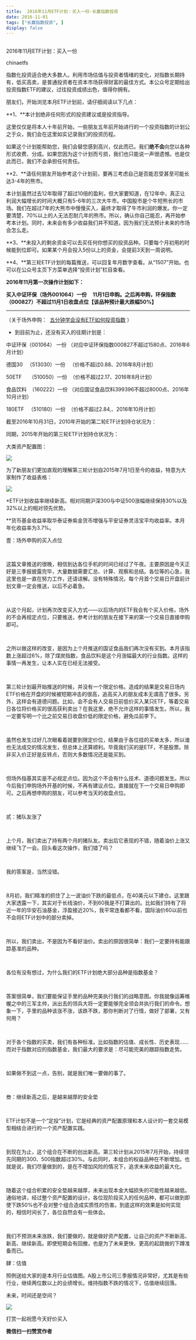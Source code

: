 ```yaml
---
title:  2016年11月ETF计划：买入一份-长赢指数投资
date: 2016-11-01
tags: ["长赢指数投资", ]
display: false
---
```



## 



2016年11月ETF计划：买入一份




chinaetfs




指数化投资适合绝大多数人。利用市场估值与投资者情绪的变化，对指数长期持有，低买高卖，是普通投资者在资本市场获得财富的最佳方式。本公众号定期给出投资指数ETF的建议，过往投资成绩出色，值得你拥有。




朋友们，开始浏览本月ETF计划前，请仔细阅读以下几点：



**1、**本计划绝非任何形式的投资建议或是投资指导。



这里仅仅是将本人十年前开始，一些朋友五年前开始进行的一个投资指数的计划公之于众，我们会在这里如实记录我们的投资历程。



如果这个计划能帮助您，我们会替您感到高兴，仅此而已。我们**绝不会**向您以各种形式收费、分成。如果您因为这个计划而亏损，我们也只能说一声很遗憾。也是仅此而已，我们不会承担任何责任。



**2、**请任何朋友开始参考这个计划前，要再三考虑自己是否能忍受甚至可能长达3-4年的熊市。



本计划虽然过去12年取得了超过10倍的盈利，但大家要知道，在12年中，真正让利润大幅增长的时间大概只有5-6年的三次大牛市。中国股市是个牛短熊长的市场。我们在超过7年的大熊市中慢慢买入，最终才取得了牛市利润的爆发。你一定要清楚，70%以上的人无法忍耐几年的熊市。所以，确认你自己能忍，再开始参考本计划。同时，未来会有多少收益我们并不知道。因为我们无法预计未来的市场会怎么走。



**3、**未投入的剩余资金可以去买任何你想买的投资品种。只要每个月初用的时候能到位即可。如果某个月会投入5份以上的资金，会提前3天到一周说明。



**4、**第三轮ETF计划的每篇推送，可以回复年月数字查看。从“1507”开始。也可以在公众号主页下方菜单选择“投资计划”栏目查看。





**2016年11月第一次操作计划如下：**



**买入中证环保（场外001064）一份 &nbsp; &nbsp; 11月1日申购。之后再申购，环保指数（000827）不超过11月1日收盘点位【该品种预计最大跌幅50%】**

****



（关于场外申购： &nbsp;[五分钟学会没有ETF如何投资指数](http://mp.weixin.qq.com/s?__biz=MzIwMTIzNDMwNA==&amp;mid=2653408376&amp;idx=1&amp;sn=61987a443d7de3c8b6282c43261a6044&amp;scene=21#wechat_redirect) ）





* 到目前为止，还没有买入的往期计划是：



中证环保（001064） 一份 （对应中证环保指数000827不超过1580点、2016年6月计划）



德国30 &nbsp; （513030）一份 &nbsp; （价格不超过0.88、2016年8月计划）



50ETF &nbsp; &nbsp; （510050）一份 &nbsp;（价格不超过2.17、2016年8月计划）



食品饮料 &nbsp;（160222）一份 （对应国证食品饮料399396不超过8000点、2016年10月计划）



180ETF &nbsp; （510180）一份 &nbsp;（价格不超过2.84,、2016年10月计划）





截至2016年10月31日，2010年开始的第二轮ETF计划持仓状况为：







同期，2015年开始的第三轮ETF计划持仓状况为：









大类资产配置图：



<img data-s="300,640" data-type="png" src="http://mmbiz.qpic.cn/mmbiz_png/SEPick5M9xjOJOWcm013cw6VUzRRWVq4SlORjDYM9Fr3JUChTrn0KBS5d84gXsGWQoibW5JW3HE2GIXUeaWhTJeg/0?wx_fmt=png" data-ratio="0.5903361344537815" data-w="476"/>





为了新朋友们更加直观的理解第三轮计划自2015年7月1日至今的收益，特意为大家制作了收益表格：



<img data-s="300,640" data-type="png" src="http://mmbiz.qpic.cn/mmbiz_png/SEPick5M9xjOJOWcm013cw6VUzRRWVq4S8Ah1SjGGna2MSk3tcIu9JU2vG3f9clL58MXQTUqwPXDu1g7zqJLN5Q/0?wx_fmt=png" data-ratio="0.9852941176470589" data-w="340"/>





*ETF计划收益率继续新高。相对同期沪深300与中证500涨幅继续保持30%以及32%以上的相对领先优势。



**货币基金收益率取华泰证券紫金货币增强与平安证券灵活宝平均收益率。本月年化收益率为3.7%。







壹：场外申购的买入点位

&nbsp;

这篇文章推送的很晚，相信到达各位手机的时间已经过了午夜。主要原因是今天正好是三季报披露完毕，大量数据需要汇总、计算、观察和总结。各位等的心急，我这里也是一直在努力工作，还请谅解。没有特殊情况，每个月首个交易日开盘前计划文章一定会推送，以后不必着急。

&nbsp;

从这个月起，计划再次改变买入方式——以后场内的ETF我会有个买入价格，场外的不会再规定点位，只要推送，参考计划的朋友在接下来的第一个交易日直接申购即可。

&nbsp;

之所以做这样的改变，是因为上个月推送的国证食品我们再次没有买到。本月该指数上涨超过6%，除了煤炭指数，食品饮料是这个月涨幅最大的行业指数。这样的事情一再发生，让本人实在已经无法接受。

&nbsp;

第三轮计划最开始推送的时候，并没有一个限定价格。造成的结果是交易日场内ETF价格在开盘的时候被短期冲击的很高，追高买入的朋友成本无谓高了很多。另外，这样会有道德问题。比如，会不会有人交易日前低价买入某只ETF，等着交易日各位将价格买的很高获利卖出？在我这里，绝不允许这样的事情发生。所以，我一定要写明一个比之前交易日收盘价低的限定价格，避免瓜前李下。

&nbsp;

虽然也发生过好几次眼看着就要到限定价位，结果由于各位挂的买单太多，所以谁也无法成交的情况发生，但总体上还算顺利。毕竟我们买的是ETF，不是股票。除非买入价正好是反转点，否则大多数情况还是能买到。

&nbsp;

但场外指基其实是不必规定点位。因为这个不会有什么技术、道德问题发生。所以今后我们申购场外开基的时候，不再有建议点位。直接就在下一个交易日申购即可。之后再想申购的朋友，可以参考当天的收盘点位。







&nbsp;

贰：猪队友涨了

&nbsp;

上个月，我们卖出了持有两个月的猪队友。卖出后它表现的不错，随着油价上涨又继续飞了一会。回头看这次操作，我们错了吗？

&nbsp;

我的答案是，当然没错。

&nbsp;

8月初，我们精准的抓住了上一波油价下跌的最低点，在40美元以下建仓。这里跟大家透露一下，其实对于长线油价，不到60我是不打算出的。比如我们持有了将近一年的华安石油基金，浮盈接近20%，我平常连看都不看，国际油价60以前也不会将ETF计划中的部分卖掉。

&nbsp;

所以，我们卖出，不是因为不看好油价。卖出的原因很简单：我们一定要持有能跟踪基准的品种。

&nbsp;

各位有没有想过，为什么我们的ETF计划绝大部分品种是指数基金？

&nbsp;

答案很简单，我们要能保证手里的品种完美执行我们的战略意图。你我就像运筹帷幄之中的三军主帅，派出去的领兵大将一定要能够完全领会并执行我们的命令。想象一下，手里的品种该涨不涨，该跌不跌，那你判断对了行情，做好了部署，又有何用？

&nbsp;

对于各个指数的买卖，我们有各种标准。比如指数的估值、成长性、历史表现……而对于指数对应的指数基金，我们最大的要求是：尽可能完美的跟踪指数走势。

&nbsp;

如果做不到这一点，告别，就是我们唯一要做的事了。







&nbsp;&nbsp;

叁：继续新高之后，是越来越厚的安全垫

&nbsp;

ETF计划不是一个“定投”计划，它是经典的资产配置原理和本人设计的一套交易模型相结合进行的一个资产配置实践。

&nbsp;

到现在为止，这个组合在不断的创出新高。第三轮计划从2015年7月开始，持续领先同期的300、500指数超过30%。与此同时，本组合的权益品种在不断增加。也就是说，我们尽量做到的，是在不增加风险的情况下，追求未来收益的最大化。

&nbsp;

随着这个组合积累的安全垫越来越厚，未来出现本金大幅损失的可能性越来越低。通俗地讲，经过整个资产配置的设计，各位现阶段买入的任何品种，都可以做到即使下跌50%也不会对整个组合造成实质性的伤害。到底这样的效果是如何实现的，相信时间长了，各位自然会有一些体会。

&nbsp;

我们不预测未来涨跌，我们要做的，就是做好资产配置，让自己的资产不断新高、新高、继续新高。即使短期会有回撤，也是为了未来更快、更高的起跳做的下蹲准备而已。







肆：估值



照例送给大家的是本月行业估值图。A股上市公司三季报情况非常好，尤其是有些行业，继续两位数以上的业绩增长。维持指数不跌的情况下，估值继续回落。



未来，时间还是空间？



<img data-s="300,640" data-type="png" src="http://mmbiz.qpic.cn/mmbiz_png/SEPick5M9xjOJOWcm013cw6VUzRRWVq4Sh18FnMQyAvakpLx8U0DDSpBNQT6S38gFesoiblIHv3yicMVU4MueunAw/0?wx_fmt=png" data-ratio="0.5944206008583691" data-w="932"/>



打赏一起祝愿今天好价买入


**微信扫一扫赞赏作者**
